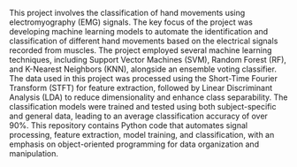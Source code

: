 This project involves the classification of hand movements using electromyography (EMG) signals.
The key focus of the project was developing machine learning models to automate the identification and classification of different hand movements based on the electrical signals recorded from muscles.
The project employed several machine learning techniques, including Support Vector Machines (SVM), Random Forest (RF), and K-Nearest Neighbors (KNN), alongside an ensemble voting classifier.
The data used in this project was processed using the Short-Time Fourier Transform (STFT) for feature extraction, followed by Linear Discriminant Analysis (LDA) to reduce dimensionality and enhance class separability.
The classification models were trained and tested using both subject-specific and general data, leading to an average classification accuracy of over 90%.
This repository contains Python code that automates signal processing, feature extraction, model training, and classification, with an emphasis on object-oriented programming for data organization and manipulation.
